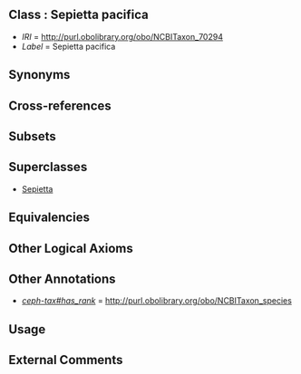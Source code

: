 
## Class : Sepietta pacifica

 * *IRI* = http://purl.obolibrary.org/obo/NCBITaxon_70294
 * *Label* = Sepietta pacifica

## Synonyms


## Cross-references


## Subsets


## Superclasses

 * [Sepietta](../../NCBITaxon/34/NCBITaxon_34534.md)

## Equivalencies


## Other Logical Axioms


## Other Annotations

 * *[ceph-tax#has_rank](../../ceph-tax#has/nk/ceph-tax#has_rank.md)* = http://purl.obolibrary.org/obo/NCBITaxon_species

## Usage


## External Comments

